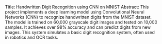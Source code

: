 Title: Handwritten Digit Recognition using CNN on MNIST
Abstract:
This project implements a deep learning model using Convolutional Neural Networks (CNN) to recognize handwritten digits from the MNIST dataset. The model is trained on 60,000 grayscale digit images and tested on 10,000 samples. It achieves over 98% accuracy and can predict digits from new images. This system simulates a basic digit recognition system, often used in robotics and OCR tasks.
